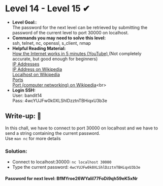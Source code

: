 # Level 14 - Level 15 ✔
- **Level Goal:**:<br>
The password for the next level can be retrieved by submitting the password of the current level to port 30000 on localhost.<br>
- **Commands you may need to solve this level:**<br>
ssh, telnet, nc, openssl, s_client, nmap<br>
- **Helpful Reading Material:** <br>
[How the Internet works in 5 minutes (YouTube) ](https://www.youtube.com/watch?v=7_LPdttKXPc&ab_channel=Aaron)(Not completely accurate, but good enough for beginners)<br>
[IP Addresses](https://computer.howstuffworks.com/web-server5.htm)<br>
[IP Address on Wikipedia](https://en.wikipedia.org/wiki/IP_address)<br>
[Localhost on Wikipedia](https://en.wikipedia.org/wiki/Localhost)<br>
[Ports](https://computer.howstuffworks.com/web-server8.htm)<br>
[Port (computer networking) on Wikipedia]([https://en.wikipedia.org/wiki/Port_(computer_networking))<br>                                                        
- **Login SSH:**<br>
User: bandit14<br>
Pass: 4wcYUJFw0k0XLShlDzztnTBHiqxU3b3e<br>
## Write-up: 📝<br>
In this chall, we have to connect to port 30000 on localhost and we have to send a string containing the current password. <br>
Use `man nc` for more details
### Solution:<br>
- Connect to localhost:30000: `nc localhost 30000`
- Type the current password: `4wcYUJFw0k0XLShlDzztnTBHiqxU3b3e`
#### Password for next level: BfMYroe26WYalil77FoDi9qh59eK5xNr 

